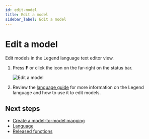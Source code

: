 ```yaml
---
id: edit-model
title: Edit a model
sidebar_label: Edit a model
---
```


# Edit a model

Edit models in the Legend language text editor view.

1. Press **F** or click the icon on the far-right on the status bar.

    ![Edit a model](images/edit-model.JPG)

2. Review the [language guide](legend-language.md) for more information on the Legend language and how to use it to edit models.

## Next steps

- [Create a model-to-model mapping](create-model-to-model-mapping.md)
- [Language](legend-language.md)
- [Released functions](released-functions.md)
